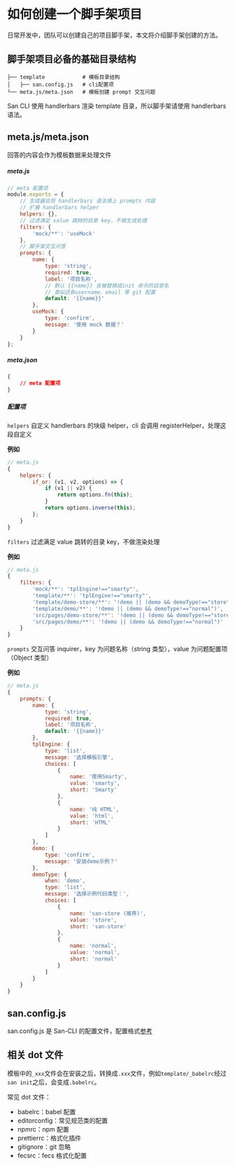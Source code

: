 # 如何创建一个脚手架项目

日常开发中，团队可以创建自己的项目脚手架，本文将介绍脚手架创建的方法。

## 脚手架项目必备的基础目录结构

```
├── template            # 模板目录结构
│   ├── san.config.js   # cli配置项
└── meta.js/meta.json   # 模板创建 prompt 交互问题
```

San CLI 使用 handlerbars 渲染 template 目录，所以脚手架请使用 handlerbars 语法。

## meta.js/meta.json

回答的内容会作为模板数据来处理文件

##### meta.js

```js
// meta 配置项
module.exports = {
    // 生成器会将 handlerbars 语法填上 prompts 内容
    // 扩展 handlerbars helper
    helpers: {},
    // 过滤满足 value 跳转的目录 key，不做生成处理
    filters: {
        'mock/**': 'useMock'
    },
    // 脚手架交互问答
    prompts: {
        name: {
            type: 'string',
            required: true,
            label: '项目名称',
            // 默认 {{name}} 会被替换成init 命令的目录名
            // 类似还有username、email 等 git 配置
            default: '{{name}}'
        },
        useMock: {
            type: 'confirm',
            message: '使用 mock 数据？'
        }
    }
};
```

##### meta.json

```json
{
    // meta 配置项
}
```

##### 配置项

`helpers` 自定义 handlerbars 的块级 helper，cli 会调用 registerHelper，处理这段自定义

**例如**

```js
// meta.js
{
    helpers: {
        if_or: (v1, v2, options) => {
            if (v1 || v2) {
                return options.fn(this);
            }
            return options.inverse(this);
        };
    }
}
```

`filters` 过滤满足 value 跳转的目录 key，不做渲染处理

**例如**

```js
// meta.js
{
    filters: {
        'mock/**': 'tplEngine!=="smarty"',
        'template/**': 'tplEngine!=="smarty"',
        'template/demo-store/**': '!demo || (demo && demoType!=="store")',
        'template/demo/**': '!demo || (demo && demoType!=="normal")',
        'src/pages/demo-store/**': '!demo || (demo && demoType!=="store")',
        'src/pages/demo/**': '!demo || (demo && demoType!=="normal")'
    }
}
```

`prompts` 交互问答 inquirer，key 为问题名称（string 类型），value 为问题配置项（Object 类型）

**例如**

```js
// meta.js
{
    prompts: {
        name: {
            type: 'string',
            required: true,
            label: '项目名称',
            default: '{{name}}'
        },
        tplEngine: {
            type: 'list',
            message: '选择模板引擎',
            choices: [
                {
                    name: '使用Smarty',
                    value: 'smarty',
                    short: 'Smarty'
                },
                {
                    name: '纯 HTML',
                    value: 'html',
                    short: 'HTML'
                }
            ]
        },
        demo: {
            type: 'confirm',
            message: '安装demo示例？'
        },
        demoType: {
            when: 'demo',
            type: 'list',
            message: '选择示例代码类型：',
            choices: [
                {
                    name: 'san-store (推荐)',
                    value: 'store',
                    short: 'san-store'
                },
                {
                    name: 'normal',
                    value: 'normal',
                    short: 'normal'
                }
            ]
        }
    }
}
```

## san.config.js

san.config.js 是 San-CLI 的配置文件，配置格式[参考](/config.md)

## 相关 dot 文件

模板中的`_xxx`文件会在安装之后，转换成`.xxx`文件，例如`template/_babelrc`经过`san init`之后，会变成`.babelrc`。

常见 dot 文件：

-   babelrc：babel 配置
-   editorconfig：常见规范类的配置
-   npmrc：npm 配置
-   prettierrc：格式化插件
-   gitignore：git 忽略
-   fecsrc：fecs 格式化配置
